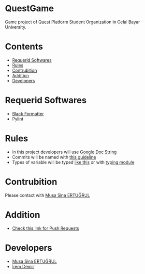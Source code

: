 # QuestGame
Game project of [Quest Platform](https://www.linkedin.com/company/quest-platform1) Student Organization in Celal Bayar University. 
# Contents
* [Requerid Softwares](#Requerid-Softwares)
* [Rules](#Rules)
* [Contrubition](#Contrubition)
* [Addition](#Addition)
* [Developers](#Developers)
# Requerid Softwares
* [Black Formatter](https://github.com/psf/black)
* [Pylint](https://www.pylint.org/)
# Rules
* In this project developers will use [Google Doc String](https://sphinxcontrib-napoleon.readthedocs.io/en/latest/example_google.html)
* Commits will be named with [this guideline](https://gist.github.com/tonibardina/9290fbc7d605b4f86919426e614fe692)
* Types of variable will be typed [like this](https://mypy.readthedocs.io/en/stable/cheat_sheet_py3.html) or with [typing module](https://docs.python.org/3/library/typing.html)
# Contrubition
Please contact with [Musa Sina ERTUĞRUL](https://www.linkedin.com/in/musa-sina-ertu%C4%9Frul-922416229/)
# Addition
* [Check this link for Push Requests](https://github.com/firstcontributions/first-contributions)
# Developers
* [Musa Sina ERTUĞRUL](https://github.com/Musa-Sina-Ertugrul)
* [İrem Demir](https://github.com/Iremmd)
